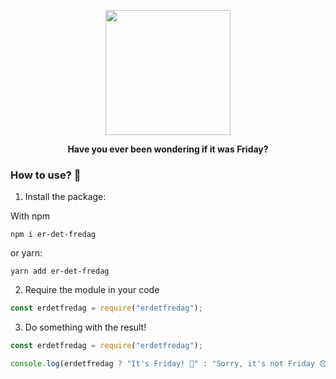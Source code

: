 <p align="center">
  <img height=200 src="https://user-images.githubusercontent.com/8472619/116818905-fd09e080-ab6d-11eb-99ff-af25072a4247.png"/>
</p>

<p align="center">
  <strong align="center">Have you ever been wondering if it was Friday?</strong>
</p>


### How to use? 🤔
1. Install the package:

With npm
```
npm i er-det-fredag
```

or yarn:  
```
yarn add er-det-fredag
```

2. Require the module in your code

```js
const erdetfredag = require("erdetfredag");
```

3. Do something with the result!
```js
const erdetfredag = require("erdetfredag");

console.log(erdetfredag ? "It's Friday! 🥳" : "Sorry, it's not Friday 😞");
```
